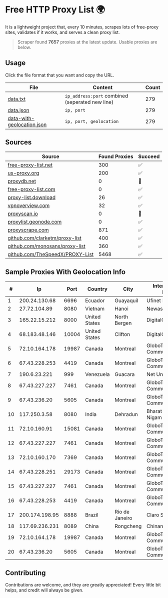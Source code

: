 
# Free HTTP Proxy List 🌍

It is a lightweight project that, every 10 minutes, scrapes lots of free-proxy sites, validates if it works, and serves a clean proxy list.


> Scraper found **7657** proxies at the latest update. Usable proxies are below.

## Usage

Click the file format that you want and copy the URL.


|File|Content|Count|
|----|-------|-----|
|[data.txt](https://raw.githubusercontent.com/themiralay/Proxy-List-World/master/data.txt)|`ip_address:port` combined (seperated new line)|279|
|[data.json](https://raw.githubusercontent.com/themiralay/Proxy-List-World/master/data.json)|`ip, port`|279|
|[data-with-geolocation.json](https://raw.githubusercontent.com/themiralay/Proxy-List-World/master/data-with-geolocation.json)|`ip, port, geolocation`|279|

## Sources

|Source|Found Proxies|Succeed|
|------|-------------|-------|
|[free-proxy-list.net](https://free-proxy-list.net)|300|✅|
|[us-proxy.org](https://www.us-proxy.org)|200|✅|
|[proxydb.net](http://proxydb.net)|0|🚫|
|[free-proxy-list.com](https://free-proxy-list.com/?page=&port=&type%5B%5D=http&type%5B%5D=https&up_time=0&search=Search)|0|✅|
|[proxy-list.download](https://www.proxy-list.download/HTTP)|26|✅|
|[vpnoverview.com](https://vpnoverview.com/privacy/anonymous-browsing/free-proxy-servers)|32|✅|
|[proxyscan.io](https://www.proxyscan.io)|0|🚫|
|[proxylist.geonode.com](https://proxylist.geonode.com/api/proxy-list?limit=300&page=1&sort_by=lastChecked&sort_type=desc&protocols=http,https)|0|✅|
|[proxyscrape.com](https://api.proxyscrape.com/v2/?request=displayproxies&protocol=http&timeout=10000&country=all&ssl=all&anonymity=all)|871|✅|
|[github.com/clarketm/proxy-list](https://raw.githubusercontent.com/clarketm/proxy-list/master/proxy-list-raw.txt)|400|✅|
|[github.com/monosans/proxy-list](https://raw.githubusercontent.com/monosans/proxy-list/main/proxies/http.txt)|360|✅|
|[github.com/TheSpeedX/PROXY-List](https://raw.githubusercontent.com/TheSpeedX/PROXY-List/master/http.txt)|5468|✅|


## Sample Proxies With Geolocation Info

|#|Ip|Port|Country|City|Internet Service Provider|
|-|--|----|-------|----|-------------------------|
|1|200.24.130.68|6696|Ecuador|Guayaquil|Ufinet Panama S.A.|
|2|27.72.104.89|8080|Vietnam|Hanoi|Newass2011xDSLHN|
|3|165.22.15.212|8000|United States|North Bergen|DigitalOcean, LLC|
|4|68.183.48.146|10004|United States|Clifton|DigitalOcean, LLC|
|5|72.10.164.178|19987|Canada|Montreal|GloboTech Communications|
|6|67.43.228.253|4419|Canada|Montreal|GloboTech Communications|
|7|190.6.23.221|999|Venezuela|Guacara|Net Uno|
|8|67.43.227.227|7461|Canada|Montreal|GloboTech Communications|
|9|67.43.236.20|5605|Canada|Montreal|GloboTech Communications|
|10|117.250.3.58|8080|India|Dehradun|Bharat Sanchar Nigam Ltd|
|11|72.10.160.91|15081|Canada|Montreal|GloboTech Communications|
|12|67.43.227.227|7461|Canada|Montreal|GloboTech Communications|
|13|72.10.160.170|7369|Canada|Montreal|GloboTech Communications|
|14|67.43.228.251|29173|Canada|Montreal|GloboTech Communications|
|15|67.43.227.227|7461|Canada|Montreal|GloboTech Communications|
|16|67.43.228.253|4419|Canada|Montreal|GloboTech Communications|
|17|200.174.198.95|8888|Brazil|Rio de Janeiro|Claro S.A|
|18|117.69.236.231|8089|China|Rongcheng|Chinanet|
|19|72.10.164.178|19987|Canada|Montreal|GloboTech Communications|
|20|67.43.236.20|5605|Canada|Montreal|GloboTech Communications|



## Contributing

Contributions are welcome, and they are greatly appreciated! Every
little bit helps, and credit will always be given.

